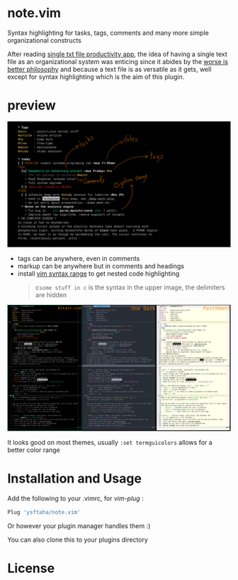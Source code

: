 # note.vim
Syntax highlighting for tasks, tags, comments and many more simple 
organizational constructs


After reading [single txt file productivity app](https://jeffhuang.com/productivity_text_file/),
the idea of having a single text file as an organizational system was enticing
since it abides by the [worse is better philosophy](https://en.wikipedia.org/wiki/Worse_is_better)
and because a text file is as versatile as it gets, well except for syntax
highlighting which is the aim of this plugin.


# preview
![Markup of highlight groups](res/close.png)
  - tags can be anywhere, even in comments
  - markup can be anywhere but in comments and headings
  - install [vim syntax range](https://github.com/vim-scripts/SyntaxRange) to
    get nested code highlighting
    > c```some stuff in c``` is the syntax in the upper image, the delimiters
    > are hidden

![Different color-schemes](res/colo.png)

It looks good on most themes, usually `:set termguicolors` allows for a better
color range

# Installation and Usage
Add the following to your .vimrc, for *vim-plug* :

```sh
Plug 'ysftaha/note.vim'
```

Or however your plugin manager handles them :)

You can also clone this to your plugins directory

# License
